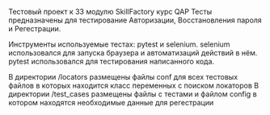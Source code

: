 Тестовый проект к 33 модулю SkillFactory курс QAP
Тесты предназначены для тестирование Авторизации, Восстановления пароля и Регестрации.

Инструменты используемые тестах: pytest и selenium.
selenium использовался для запуска браузера и автоматизаций действий в нём.
pytest использовался для тестирования написанного кода. 

В директории /locators размещены файлы conf для всех тестовых файлов в которых находится класс переменных с поиском локаторов
В директории /test_cases размещены файлы с тестами и файлом config в котором находятся необходимые данные для регестрации


